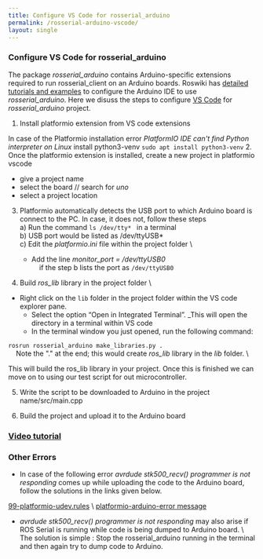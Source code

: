 ```yaml
---
title: Configure VS Code for rosserial_arduino
permalink: /rosserial-arduino-vscode/
layout: single
---
```


### Configure VS Code for rosserial_arduino
 The package *rosserial_arduino* contains Arduino-specific extensions required to run rosserial_client on an Arduino boards. Roswiki has [detailed tutorials and examples](http://wiki.ros.org/rosserial_arduino/Tutorials) to configure the Arduino IDE to use *rosserial_arduino*. Here we disuss the steps to configure [VS Code](https://code.visualstudio.com) for *rosserial_arduino* project.

1. Install platformio extension from VS code extensions

In case of the Platformio installation error *PlatformIO IDE can't find Python interpreter on Linux* install python3-venv
```sudo apt install python3-venv```
2. Once the platformio extension is installed, create a new project in platformio vscode 
- give a project name 
- select the board     // search for *uno*
- select a project location

3. Platformio automatically detects the USB port to which Arduino board is connect to the PC. In case, it does not, follow these steps \
a) Run the command ```ls /dev/tty* ``` in a terminal \
b) USB port would be listed as /dev/ttyUSB* \
c) Edit the *platformio.ini* file within the project folder \
	- Add the line
    *monitor_port* *= /dev/ttyUSB0*  
  &nbsp;&nbsp;&nbsp;&nbsp;if the step b lists the port as ```/dev/ttyUSB0```

4. Build *ros_lib* library in the project folder \
 - Right click on the ```lib``` folder in the project folder within the VS code explorer pane.
    - Select the option “Open in Integrated Terminal”. _This will open the directory in a terminal within VS code
    - In the terminal window you just opened, run the following command:

```rosrun rosserial_arduino make_libraries.py . ```    
&nbsp;&nbsp;&nbsp;&nbsp;Note the "." at the end; this would create *ros_lib* library in the *lib* folder. \

This will build the ros_lib library in your project. Once this is finished we can move on to using our test script for out microcontroller. 

5. Write the script to be downloaded to Arduino in the project name/src/main.cpp

6. Build the project and upload it to the Arduino board

### [Video tutorial](https://youtu.be/RZAXBMoWJcE)

### Other Errors
- In case of the following error *avrdude stk500_recv() programmer is not responding* comes up while uploading the code to the Arduino board, follow the solutions in the links given below.

[99-platformio-udev.rules](https://docs.platformio.org/en/latest/core/installation/udev-rules.html) \\
[platformio-arduino-error message](https://techoverflow.net/2021/11/11/how-i-fixed-platformio-arduino/) 

- *avrdude stk500_recv() programmer is not responding* may also arise if ROS Serial is running while code is being dumped to Arduino board. \\
The solution is simple : Stop the rosserial_arduino running in the terminal and then again try to dump code to Arduino.

